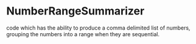 # NumberRangeSummarizer
code which has the ability to produce a comma delimited list of numbers,
grouping the numbers into a range when they are sequential. 
